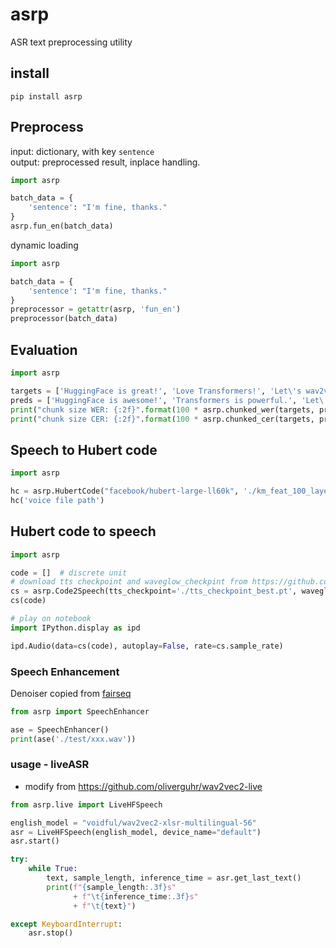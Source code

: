 # asrp

ASR text preprocessing utility

## install

`pip install asrp`

## Preprocess

input: dictionary, with key `sentence`    
output: preprocessed result, inplace handling.

```python
import asrp

batch_data = {
    'sentence': "I'm fine, thanks."
}
asrp.fun_en(batch_data)
```

dynamic loading

```python
import asrp

batch_data = {
    'sentence': "I'm fine, thanks."
}
preprocessor = getattr(asrp, 'fun_en')
preprocessor(batch_data)
```

## Evaluation

```python
import asrp

targets = ['HuggingFace is great!', 'Love Transformers!', 'Let\'s wav2vec!']
preds = ['HuggingFace is awesome!', 'Transformers is powerful.', 'Let\'s finetune wav2vec!']
print("chunk size WER: {:2f}".format(100 * asrp.chunked_wer(targets, preds, chunk_size=None)))
print("chunk size CER: {:2f}".format(100 * asrp.chunked_cer(targets, preds, chunk_size=None)))
```

## Speech to Hubert code

```python
import asrp

hc = asrp.HubertCode("facebook/hubert-large-ll60k", './km_feat_100_layer_20', 20)
hc('voice file path')
```

## Hubert code to speech

```python
import asrp

code = []  # discrete unit
# download tts checkpoint and waveglow_checkpint from https://github.com/pytorch/fairseq/tree/main/examples/textless_nlp/gslm/unit2speech
cs = asrp.Code2Speech(tts_checkpoint='./tts_checkpoint_best.pt', waveglow_checkpint='waveglow_256channels_new.pt')
cs(code)

# play on notebook
import IPython.display as ipd

ipd.Audio(data=cs(code), autoplay=False, rate=cs.sample_rate)
```

### Speech Enhancement
Denoiser copied
from [fairseq](https://github.com/facebookresearch/fairseq/tree/main/examples/speech_synthesis/preprocessing/denoiser)
```python
from asrp import SpeechEnhancer

ase = SpeechEnhancer()
print(ase('./test/xxx.wav'))
```

### usage - liveASR

* modify from https://github.com/oliverguhr/wav2vec2-live

```python
from asrp.live import LiveHFSpeech

english_model = "voidful/wav2vec2-xlsr-multilingual-56"
asr = LiveHFSpeech(english_model, device_name="default")
asr.start()

try:
    while True:
        text, sample_length, inference_time = asr.get_last_text()
        print(f"{sample_length:.3f}s"
              + f"\t{inference_time:.3f}s"
              + f"\t{text}")

except KeyboardInterrupt:
    asr.stop()
```